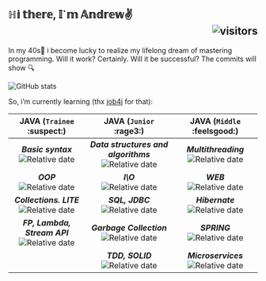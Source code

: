 ## ℍ𝕚 𝕥𝕙𝕖𝕣𝕖, 𝕀`𝕞 𝔸𝕟𝕕𝕣𝕖𝕨✌️<div align="right">![visitors](https://visitor-badge.glitch.me/badge?page_id=https://github.com/Futsey&left_color=blue&right_color=green)</div>
In my 40s👴 i become lucky to realize my lifelong dream of mastering programming. 
Will it work? Certainly. Will it be successful? The commits will show 🔍

![GitHub stats](https://github-readme-stats.vercel.app/api?username=Futsey&show_icons=true&theme=dark)

So, i’m currently learning (thx [job4j](https://job4j.ru/) for that):

|  JAVA (`Trainee` :suspect:)       | JAVA (`Junior` :rage3:)                | JAVA (`Middle` :feelsgood:) |
| :-------------: |:------------------:| :-----:|
| _**Basic syntax**_ <div align="center"> ![Relative date](https://img.shields.io/date/1636301400?color=green&label=DONE&style=plastic) | _**Data structures and algorithms**_ <div align="center"> ![Relative date](https://img.shields.io/date/1649994400?color=%231A871A&label=DONE&style=plastic) | _**Multithreading**_ <div align="center"> ![Relative date](https://img.shields.io/date/1665814400?color=%23208754&label=DONE&style=plastic) |
| _**OOP**_ <div align="center"> ![Relative date](https://img.shields.io/date/1638914400?color=green&label=DONE&logoColor=blue) | _**I\O**_ <div align="center"> ![Relative date](https://img.shields.io/date/1656194400?color=%231A871A&label=DONE&style=plastic) | _**WEB**_ <div align="center"> ![Relative date](https://img.shields.io/date/1668858800?color=%236571DA&label=TODO&style=plastic) |
| _**Collections. LITE**_ <div align="center"> ![Relative date](https://img.shields.io/date/1644555520?color=green&label=DONE&style=plastic) | _**SQL, JDBC <br>**_ <div align="center"> ![Relative date](https://img.shields.io/date/1657194400?color=%231A871A&label=DONE&style=plastic)    | _**Hibernate**_ <div align="center"> ![Relative date](https://img.shields.io/date/1671884400?color=%236571DA&label=TODO&style=plastic) |
| _**FP, Lambda, Stream API**_ <div align="center"> ![Relative date](https://img.shields.io/date/1646934400?color=green&label=DONE&style=plastic) | _**Garbage Collection**_ <div align="center"> ![Relative date](https://img.shields.io/date/1659934400?color=%231A871A&label=DONE&style=plastic) |  _**SPRING**_ <div align="center"> ![Relative date](https://img.shields.io/date/1673884400?color=%236571DA&label=TODO&style=plastic)  |
|     | _**TDD, SOLID**_ <div align="center"> ![Relative date](https://img.shields.io/date/1662934400?color=%231A871A&label=DONE&style=plastic)  |  _**Microservices**_ <div align="center"> ![Relative date](https://img.shields.io/date/1676984400?color=%236571DA&label=TODO&style=plastic)  |
